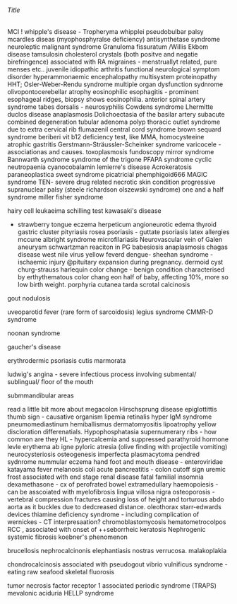 ###### Title

MCI !
whipple's disease - Tropheryma whipplei
pseudobulbar palsy
mcardles diseas (myophosphyralse deficiency)
antisynthetase syndrome
neuroleptic malignant syndrome
Granuloma fissuratum 
/Willis Ekbom disease
tamsulosin
cholesterol crystals (both positve and negatie birefringence) associated with RA
migraines - menstruallyt related, pure menses etc..
juvenile idiopathic arthritis
functional neurological symptom disorder
hyperammonaemic encephalopathy
multisystem proteinopathy
HHT; Osler-Weber-Rendu syndrome
multiple organ dysfunction sydnrome
olivopontocerebellar atrophy
eosinophilic esophagitis - prominent esophageal ridges, biopsy shows eosinophilia.
anterior spinal artery syndrome
tabes dorsalis - neurosyphilis
Cowdens syndrome
    Lhermitte duclos disease
anaplasmosis
Dolichoectasia of the basilar artery
subacute combined degeneration
tubular adenoma polyp
thoracic outlet syndrome due to extra cervical rib
flumazenil
central cord syndrome
brown sequard syndrome
beriberi
vit b12 deficiency test, like MMA, homocysteeine
atrophic gastritis
Gerstmann-Sträussler-Scheinker syndrome
varicocele - associationas and causes.
toxoplasmosis fundoscopy
mirror syndrome
Bannwarth syndrome
syndrome of the trigone
PFAPA syndrome
cyclic neutropaenia
cyanocobalamin
lemierre's disease
Acrokeratosis paraneoplastica 
sweet syndrome
picatricial phemphigoid666
MAGIC syndrome
TEN- severe drug related necrotic skin condition
progressive supranuclear palsy (steele richardson olszewski syndrome)
one and a half syndrome
miller fisher syndrome

hairy cell leukaeima
schilling test
kawasaki's disease
- strawberry tongue
eczema herpeticum
angioneurotic edema
thyroid gastric cluster
pityriasis rosea
psoriasis - guttate psoriasis
latex allergies
mccune albright syndrome
microfilariasis
Neurovascular
    vein of Galen aneurysm
schwartzman reaciton in PG
babesiosis
anaplasmosis
chagas disease
west nile virus
yellow feverd
dengue-
sheehan syndrome - ischaemic injury @pituitary expansion during pregnancy. 
dermoid cyst
churg-strauss
harlequin color change - benign condition characterised by erthythematous color chang eon half of baby, affecting 10%, more so low birth weight. 
porphyria cutanea tarda
scrotal calcinosis

gout nodulosis

uveoparotid fever (rare form of sarcoidosis)
legius syndrome
CMMR-D syndrome

noonan syndrome

gaucher's disease

erythrodermic psoriasis 
cutis marmorata

ludwig's angina - severe infectious process involving submental/ sublingual/ floor of the mouth 

submmandibular areas

read a little bit more about megacolon
Hirschsprung disease
epiglottittis thumb sign - causative organism
lipemia retinalis
hyper IgM syndrome
pneumomediastinum
hemiballismus
dermatomyositis
lipoatrophy
yellow discloration differenatials.
Hypophosphatasia 
supernumerary ribs - how common are they
HL - hypercalcemia and suppressed parathyroid hormone levle
erythema ab igne
pyloric atresia (olive finding with projectile vomiting)
neurocysteriosis
osteogenesis imperfecta
plasmacytoma
pendred sydnrome
nummular eczema
hand foot and mouth disease - enteroviridae
katayama fever
melanosis coli
acute pancreatitis - colon cutoff sign
uremic frost associated with end stage renal disease
fatal familial insomnia
dexamethasone - cx of perofrated bowel
extramedullary haemopoiesis - can be asscoiated with myelofibrosis
lingua villosa nigra
osteoporosis - vertebral compression fractures causing loss of height and torturous abdo aorta as it buckles due to dedcreased distance.
oleothorax 
starr-edwards devices
thiamine deficiency syndrome  - including complication of wernickes - CT interpresaation?
chromoblastomycosis
hematometrocolpos
RCC , associated with onset of ++seborrheic keratosis
Nephrogenic systemic fibrosis
koebner's phenomenon

brucellosis
nephrocalcinonis
elephantiasis nostras verrucosa.
malakoplakia

chondrocalcinosis associated with pseudogout
vibrio vulnificus syndrome - eating raw seafood
skeletal fluorosis

 tumor necrosis factor receptor 1 associated periodic syndrome (TRAPS)
 mevalonic aciduria
 HELLP syndrome
 